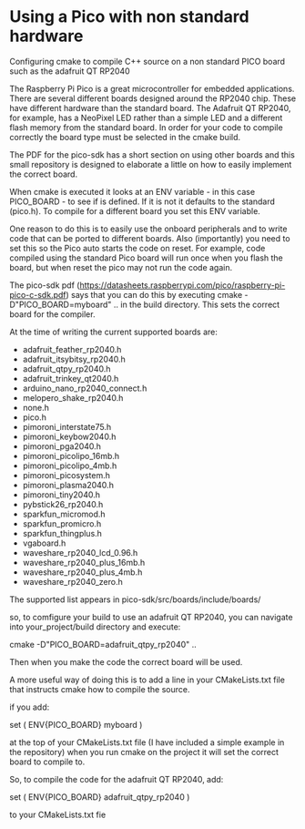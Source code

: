 # Using a Pico with non standard hardware
 Configuring cmake to compile C++ source on a non standard PICO board such as the adafruit QT RP2040

The Raspberry Pi Pico is a great microcontroller for embedded applications. 
There are several different boards designed around the RP2040 chip. These have different hardware than the standard board. 
The Adafruit QT RP2040, for example, has a NeoPixel LED rather than a simple LED and a different flash memory from the standard board. 
In order for your code to compile correctly the board type must be selected in the cmake build.

The PDF for the pico-sdk has a short section on using other boards and this small repository is designed to elaborate a little on how to easily implement the correct board.

When cmake is executed it looks at an ENV variable - in this case PICO_BOARD - to see if is defined. If it is not it defaults to the standard (pico.h).
To compile for a different board you set this ENV variable.

One reason to do this is to easily use the onboard peripherals and to write code that can be ported to different boards.
Also (importantly) you need to set this so the Pico auto starts the code on reset. For example, code compiled using the standard Pico board will run once when you flash the board, but when reset the pico may not run the code again.

The pico-sdk pdf (https://datasheets.raspberrypi.com/pico/raspberry-pi-pico-c-sdk.pdf) says that you can do this by executing 
cmake -D"PICO_BOARD=myboard" ..
in the build directory.
This sets the correct board for the compiler.

At the time of writing the current supported boards are:
* adafruit_feather_rp2040.h
* adafruit_itsybitsy_rp2040.h
* adafruit_qtpy_rp2040.h
* adafruit_trinkey_qt2040.h
* arduino_nano_rp2040_connect.h
* melopero_shake_rp2040.h
* none.h
* pico.h
* pimoroni_interstate75.h
* pimoroni_keybow2040.h
* pimoroni_pga2040.h
* pimoroni_picolipo_16mb.h
* pimoroni_picolipo_4mb.h
* pimoroni_picosystem.h
* pimoroni_plasma2040.h
* pimoroni_tiny2040.h
* pybstick26_rp2040.h
* sparkfun_micromod.h
* sparkfun_promicro.h
* sparkfun_thingplus.h
* vgaboard.h
* waveshare_rp2040_lcd_0.96.h
* waveshare_rp2040_plus_16mb.h
* waveshare_rp2040_plus_4mb.h
* waveshare_rp2040_zero.h

The supported list appears in pico-sdk/src/boards/include/boards/

so, to comfigure your build to use an adafruit QT RP2040, you can navigate into your_project/build directory and execute:

cmake -D"PICO_BOARD=adafruit_qtpy_rp2040" ..

Then when you make the code the correct board will be used.

A more useful way of doing this is to add a line in your CMakeLists.txt file that instructs cmake how to compile the source.

if you add:

set ( ENV{PICO_BOARD} myboard )

at the top of your CMakeLists.txt file (I have included a simple example in the repository) when you run cmake on the project it will set the correct board to compile to.

So, to compile the code for the adafruit QT RP2040, add:

set ( ENV{PICO_BOARD} adafruit_qtpy_rp2040 )

to your CMakeLists.txt fie

